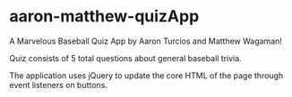 # aaron-matthew-quizApp
A Marvelous Baseball Quiz App by Aaron Turcios and Matthew Wagaman!

Quiz consists of 5 total questions about general baseball trivia.

The application uses jQuery to update the core HTML of the page through event listeners on buttons.
